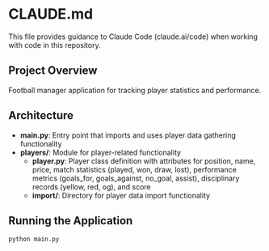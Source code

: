 # CLAUDE.md

This file provides guidance to Claude Code (claude.ai/code) when working with code in this repository.

## Project Overview

Football manager application for tracking player statistics and performance.

## Architecture

- **main.py**: Entry point that imports and uses player data gathering functionality
- **players/**: Module for player-related functionality
  - **player.py**: Player class definition with attributes for position, name, price, match statistics (played, won, draw, lost), performance metrics (goals_for, goals_against, no_goal, assist), disciplinary records (yellow, red, og), and score
  - **import/**: Directory for player data import functionality

## Running the Application

```bash
python main.py
```